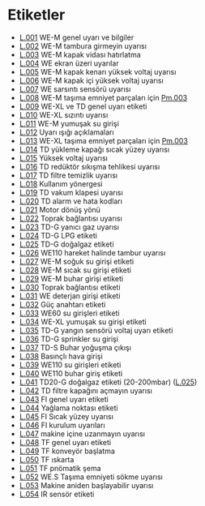 # Etiketler

* [L.001](L.001.md) WE-M genel uyarı ve bilgiler
* [L.002](L.002.md) WE-M tambura girmeyin uyarısı
* [L.003](L.003.md) WE-M kapak vidası hatırlatma
* [L.004](L.004.md) WE ekran üzeri uyarılar
* [L.005](L.005.md) WE-M kapak kenarı yüksek voltaj uyarısı
* [L.006](L.006.md) WE-M kapak içi yüksek voltaj uyarısı
* [L.007](L.007.md) WE sarsıntı sensörü uyarısı
* [L.008](L.008.md) WE-M taşıma emniyet parçaları için [Pm.003](../pict/Pm.003.svg)
* [L.009](L.009.md) WE-XL ve TD genel uyarı etiketi
* [L.010](L.010.md) WE-XL sızıntı uyarısı
* [L.011](L.011.md) WE-M yumuşak su girişi
* [L.012](L.012.md) Uyarı ışığı açıklamaları
* [L.013](L.013.md) WE-XL taşıma emniyet parçaları için [Pm.003](../pict/Pm.003.svg)
* [L.014](L.014.md) TD yükleme kapağı sıcak yüzey uyarısı
* [L.015](L.015.md) Yüksek voltaj uyarısı
* [L.016](L.016.md) TD redüktör sıkışma tehlikesi uyarısı
* [L.017](L.017.md) TD filtre temizlik uyarısı
* [L.018](L.018.md) Kullanım yönergesi
* [L.019](L.019.md) TD vakum klapesi uyarısı
* [L.020](L.020.md) TD alarm ve hata kodları
* [L.021](L.021.md) Motor dönüş yönü
* [L.022](L.022.md) Toprak bağlantısı uyarısı
* [L.023](L.023.md) TD-G yanıcı gaz uyarısı
* [L.024](L.024.md) TD-G LPG etiketi
* [L.025](L.025.md) TD-G doğalgaz etiketi
* [L.026](L.026.md) WE110 hareket halinde tambur uyarısı
* [L.027](L.027.md) WE-M soğuk su girişi etiketi
* [L.028](L.028.md) WE-M sıcak su girişi etiketi
* [L.029](L.029.md) WE-M buhar girişi etiketi
* [L.030](L.030.md) Toprak bağlantısı etiketi
* [L.031](L.031.md) WE deterjan girişi etiketi
* [L.032](L.032.md) Güç anahtarı etiketi
* [L.033](L.033.md) WE60 su girişleri etiketi
* [L.034](L.034.md) WE-XL yumuşak su girişi etiketi
* [L.035](L.035.md) TD-G yangın sensörü voltaj uyarı etiketi
* [L.036](L.036.md) TD-G sprinkler su girişi
* [L.037](L.037.md) TD-S Buhar yoğuşma çıkışı
* [L.038](L.038.md) Basınçlı hava girişi
* [L.039](L.039.md) WE110 su girişleri etiketi
* [L.040](L.040.md) WE110 buhar giriş etiketi
* [L.041](L.041.md) TD20-G doğalgaz etiketi (20-200mbar) ([L.025](L.025.md))
* [L.042](L.042.md) TD filtre kapağını açmayın uyarısı
* [L.043](L.043.md) FI genel uyarı etiketi
* [L.044](L.044.md) Yağlama noktası etiketi
* [L.045](L.045.md) FI Sıcak yüzey uyarısı
* [L.046](L.046.md) FI kurulum uyarıları
* [L.047](L.047.md) makine içine uzanmayın uyarısı
* [L.048](L.048.md) TF genel uyarı etiketi
* [L.049](L.049.md) TF konveyör başlatma
* [L.050](L.050.md) TF ıskarta
* [L.051](L.051.md) TF pnömatik şema
* [L.052](L.052.md) WE.S Taşıma emniyeti sökme uyarısı
* [L.053](L.053.md) Makine aniden başlayabilir uyarısı
* [L.054](L.054.md) IR sensör etiketi
